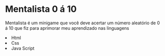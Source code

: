 # Mentalista 0 á 10
Mentalista é um minigame que você deve acertar um número aleatório de 0 á 10 que fiz para aprimorar meu aprendizado nas linguagens
<li>Html</li>
<li>Css</li>
<li>Java Script</li>
